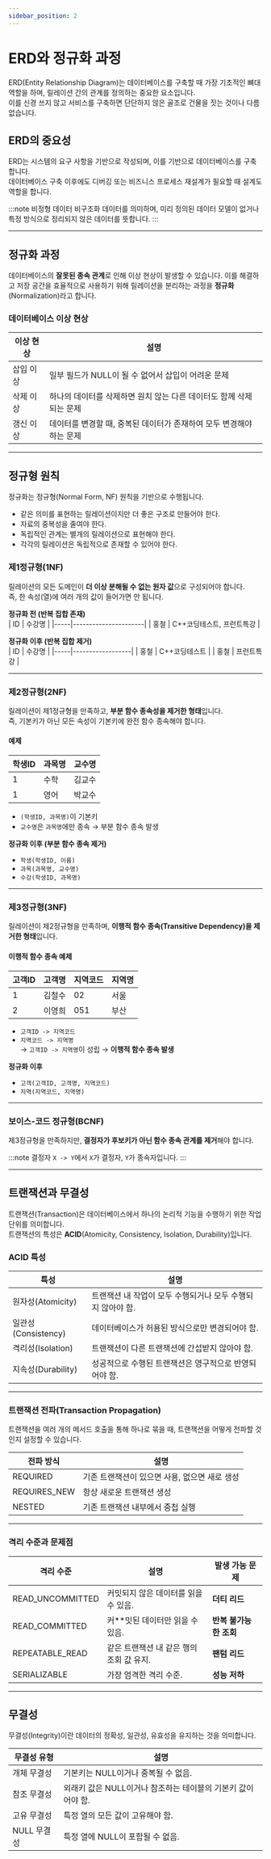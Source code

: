 ```yaml
---
sidebar_position: 2
---
```


# ERD와 정규화 과정

ERD(Entity Relationship Diagram)는 데이터베이스를 구축할 때 가장 기초적인 뼈대 역할을 하며, 릴레이션 간의 관계를 정의하는 중요한 요소입니다.  
이를 신경 쓰지 않고 서비스를 구축하면 단단하지 않은 골조로 건물을 짓는 것이나 다름없습니다.

## ERD의 중요성
ERD는 시스템의 요구 사항을 기반으로 작성되며, 이를 기반으로 데이터베이스를 구축합니다.  
데이터베이스 구축 이후에도 디버깅 또는 비즈니스 프로세스 재설계가 필요할 때 설계도 역할을 합니다.

:::note 비정형 데이터
비구조화 데이터를 의미하며, 미리 정의된 데이터 모델이 없거나 특정 방식으로 정리되지 않은 데이터를 뜻합니다.
:::

---

## 정규화 과정
데이터베이스의 **잘못된 종속 관계**로 인해 이상 현상이 발생할 수 있습니다. 이를 해결하고 저장 공간을 효율적으로 사용하기 위해 릴레이션을 분리하는 과정을 **정규화**(Normalization)라고 합니다.

### 데이터베이스 이상 현상
| 이상 현상 | 설명 |
|-----------|----------------------------|
| 삽입 이상 | 일부 필드가 NULL이 될 수 없어서 삽입이 어려운 문제 |
| 삭제 이상 | 하나의 데이터를 삭제하면 원치 않는 다른 데이터도 함께 삭제되는 문제 |
| 갱신 이상 | 데이터를 변경할 때, 중복된 데이터가 존재하여 모두 변경해야 하는 문제 |

---

## 정규형 원칙
정규화는 정규형(Normal Form, NF) 원칙을 기반으로 수행됩니다.

- 같은 의미를 표현하는 릴레이션이지만 더 좋은 구조로 만들어야 한다.
- 자료의 중복성을 줄여야 한다.
- 독립적인 관계는 별개의 릴레이션으로 표현해야 한다.
- 각각의 릴레이션은 독립적으로 존재할 수 있어야 한다.

### 제1정규형(1NF)
릴레이션의 모든 도메인이 **더 이상 분해될 수 없는 원자 값**으로 구성되어야 합니다.  
즉, 한 속성(열)에 여러 개의 값이 들어가면 안 됩니다.

**정규화 전 (반복 집합 존재)**  
| ID  | 수강명 |
|-----|----------------------|
| 홍철 | C++코딩테스트, 프런트특강 |

**정규화 이후 (반복 집합 제거)**  
| ID  | 수강명 |
|-----|------------------|
| 홍철 | C++코딩테스트  |
| 홍철 | 프런트특강  |

---

### 제2정규형(2NF)
릴레이션이 제1정규형을 만족하고, **부분 함수 종속성을 제거한 형태**입니다.  
즉, 기본키가 아닌 모든 속성이 기본키에 완전 함수 종속해야 합니다.

#### 예제
| 학생ID | 과목명 | 교수명 |
|--------|--------|--------|
| 1      | 수학   | 김교수 |
| 1      | 영어   | 박교수 |

- `(학생ID, 과목명)`이 기본키
- `교수명`은 `과목명`에만 종속 → 부분 함수 종속 발생

**정규화 이후 (부분 함수 종속 제거)**  
- `학생(학생ID, 이름)`  
- `과목(과목명, 교수명)`  
- `수강(학생ID, 과목명)`

---

### 제3정규형(3NF)
릴레이션이 제2정규형을 만족하며, **이행적 함수 종속(Transitive Dependency)을 제거한 형태**입니다.

#### 이행적 함수 종속 예제
| 고객ID | 고객명 | 지역코드 | 지역명 |
|--------|--------|--------|--------|
| 1      | 김철수 | 02     | 서울   |
| 2      | 이영희 | 051    | 부산   |

- `고객ID -> 지역코드`
- `지역코드 -> 지역명`  
  → `고객ID -> 지역명`이 성립 → **이행적 함수 종속 발생**

**정규화 이후**  
- `고객(고객ID, 고객명, 지역코드)`
- `지역(지역코드, 지역명)`

---

### 보이스-코드 정규형(BCNF)
제3정규형을 만족하지만, **결정자가 후보키가 아닌 함수 종속 관계를 제거**해야 합니다.

:::note 결정자
`X -> Y`에서 `X`가 결정자, `Y`가 종속자입니다.
:::

---

## 트랜잭션과 무결성
트랜잭션(Transaction)은 데이터베이스에서 하나의 논리적 기능을 수행하기 위한 작업 단위를 의미합니다.  
트랜잭션의 특성은 **ACID**(Atomicity, Consistency, Isolation, Durability)입니다.

### ACID 특성
| 특성 | 설명 |
|------|--------------------------------------------------|
| 원자성(Atomicity) | 트랜잭션 내 작업이 모두 수행되거나 모두 수행되지 않아야 함. |
| 일관성(Consistency) | 데이터베이스가 허용된 방식으로만 변경되어야 함. |
| 격리성(Isolation) | 트랜잭션이 다른 트랜잭션에 간섭받지 않아야 함. |
| 지속성(Durability) | 성공적으로 수행된 트랜잭션은 영구적으로 반영되어야 함. |

---

### 트랜잭션 전파(Transaction Propagation)
트랜잭션을 여러 개의 메서드 호출을 통해 하나로 묶을 때, 트랜잭션을 어떻게 전파할 것인지 설정할 수 있습니다.

| 전파 방식 | 설명 |
|----------|---------------------------------|
| REQUIRED | 기존 트랜잭션이 있으면 사용, 없으면 새로 생성 |
| REQUIRES_NEW | 항상 새로운 트랜잭션 생성 |
| NESTED | 기존 트랜잭션 내부에서 중첩 실행 |

---

### 격리 수준과 문제점
| 격리 수준 | 설명 | 발생 가능 문제 |
|------------|-----------------------------|------------------|
| READ_UNCOMMITTED | 커밋되지 않은 데이터를 읽을 수 있음. | **더티 리드** |
| READ_COMMITTED | 커**밋된 데이터만 읽을 수 있음. | **반복 불가능한 조회** |
| REPEATABLE_READ | 같은 트랜잭션 내 같은 행의 조회 값 유지. | **팬텀 리드** |
| SERIALIZABLE | 가장 엄격한 격리 수준. | **성능 저하** |

---

## 무결성
무결성(Integrity)이란 데이터의 정확성, 일관성, 유효성을 유지하는 것을 의미합니다.

| 무결성 유형 | 설명 |
|------------|----------------------------|
| 개체 무결성 | 기본키는 NULL이거나 중복될 수 없음. |
| 참조 무결성 | 외래키 값은 NULL이거나 참조하는 테이블의 기본키 값이어야 함. |
| 고유 무결성 | 특정 열의 모든 값이 고유해야 함. |
| NULL 무결성 | 특정 열에 NULL이 포함될 수 없음. |
